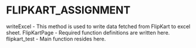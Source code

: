 # FLIPKART_ASSIGNMENT
writeExcel - This method is used to write data fetched from FlipKart to excel sheet.
FlipKartPage - Required function definitions are written here.
flipkart_test - Main function resides here.
